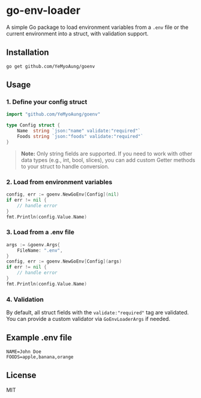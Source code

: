 # go-env-loader

A simple Go package to load environment variables from a `.env` file or the current environment into a struct, with validation support.

## Installation

```
go get github.com/YeMyoAung/goenv
```

## Usage

### 1. Define your config struct

```go
import "github.com/YeMyoAung/goenv"

type Config struct {
    Name  string `json:"name" validate:"required"`
    Foods string `json:"foods" validate:"required"`
}
```

> **Note:** Only string fields are supported. If you need to work with other data types (e.g., int, bool, slices), you can add custom Getter methods to your struct to handle conversion.

### 2. Load from environment variables

```go
config, err := goenv.NewGoEnv[Config](nil)
if err != nil {
    // handle error
}
fmt.Println(config.Value.Name)
```

### 3. Load from a .env file

```go
args := &goenv.Args{
    FileName: ".env",
}
config, err := goenv.NewGoEnv[Config](args)
if err != nil {
    // handle error
}
fmt.Println(config.Value.Name)
```

### 4. Validation

By default, all struct fields with the `validate:"required"` tag are validated. You can provide a custom validator via `GoEnvLoaderArgs` if needed.

## Example .env file

```
NAME=John Doe
FOODS=apple,banana,orange
```

## License

MIT

